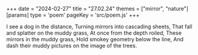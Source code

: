 +++
date = "2024-02-27"
title = "27.02.24"
themes = ["mirror", "nature"]
[params]
  type = 'poem'
  pageKey = 'src/poem.js'
+++

I see a dog in the distance,
Turning mirrors into cascading sheets,
That fall and splatter on the muddy grass,
At once from the depth roiled,
These mirrors in the muddy grass,
Hold smokey geometry below the line,
And dash their muddy pictures on the image of the trees.
